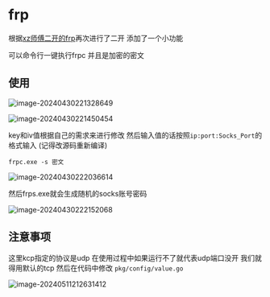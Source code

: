 # frp

根据[xz师傅二开的frp](https://github.com/X1r0z/frp)再次进行了二开 添加了一个小功能

可以命令行一键执行frpc  并且是加密的密文



## 使用

![image-20240430221328649](https://nuthecz.oss-cn-hangzhou.aliyuncs.com/file/202404302230237.png
)

![image-20240430221450454](https://nuthecz.oss-cn-hangzhou.aliyuncs.com/file/202404302230321.png)

key和iv值根据自己的需求来进行修改  然后输入值的话按照`ip:port:Socks_Port`的格式输入  (记得改源码重新编译)



```
frpc.exe -s 密文
```

![image-20240430222036614](https://nuthecz.oss-cn-hangzhou.aliyuncs.com/file/202404302230748.png)



然后frps.exe就会生成随机的socks账号密码

![image-20240430222152068](https://nuthecz.oss-cn-hangzhou.aliyuncs.com/file/202404302230300.png)


## 注意事项

这里kcp指定的协议是udp  在使用过程中如果运行不了就代表udp端口没开 我们就得用默认的tcp  然后在代码中修改 `pkg/config/value.go`

![image-20240511212631412](https://nuthecz.oss-cn-hangzhou.aliyuncs.com/file/202405112127978.png
)
